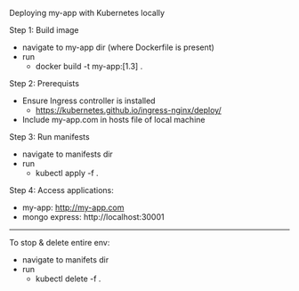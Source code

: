 Deploying my-app with Kubernetes locally

Step 1: Build image
- navigate to my-app dir (where Dockerfile is present)
- run
    - docker build -t my-app:[1.3] .

Step 2: Prerequists
- Ensure Ingress controller is installed
    - https://kubernetes.github.io/ingress-nginx/deploy/
- Include my-app.com in hosts file of local machine

Step 3: Run manifests
- navigate to manifests dir
- run
    - kubectl apply -f .

Step 4: Access applications:
- my-app: http://my-app.com
- mongo express: http://localhost:30001

---

To stop & delete entire env:
- navigate to manifets dir
- run
    - kubectl delete -f .

